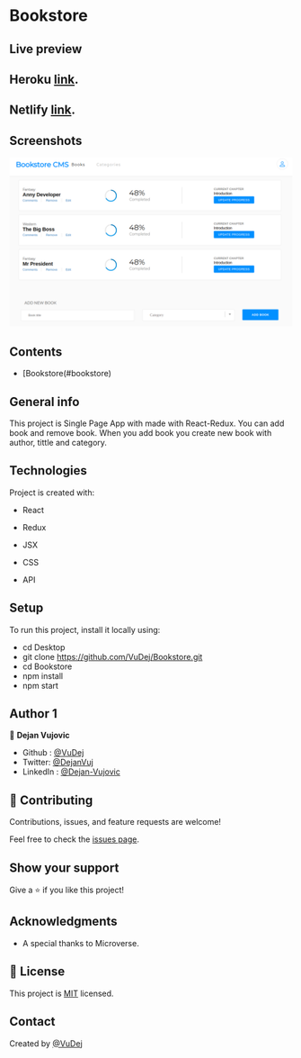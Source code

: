 # Bookstore


## Live preview 
  ## Heroku [link](https://murmuring-hollows-84269.herokuapp.com/).
  ## Netlify [link](https://621924426dd1430078c08a58--hopeful-euclid-a4fd8a.netlify.app/).


## Screenshots
![Example screenshot](src/img/screenshot.png)

## Contents
* [Bookstore(#bookstore)



## General info
This project is Single Page App with made with React-Redux.
You can add book and remove book. When you add book you create new book with author, tittle and category.

## Technologies
Project is created with:
* React 

* Redux
* JSX
* CSS
* API

## Setup
To run this project, install it locally using:
- cd Desktop
- git clone https://github.com/VuDej/Bookstore.git
- cd Bookstore
- npm install
- npm start 

## Author 1

👤 **Dejan Vujovic**

- Github : [@VuDej](https://github.com/VuDej)
- Twitter: [@DejanVuj](https://twitter.com/DejanVuj)
- LinkedIn : [@Dejan-Vujovic](https://www.linkedin.com/in/dejan-vujovic-5a0672225/)


## 🤝 Contributing

Contributions, issues, and feature requests are welcome!

Feel free to check the [issues page](https://github.com/VuDej/Bookstore/issues/3).

## Show your support

Give a ⭐️ if you like this project!

## Acknowledgments

- A special thanks to Microverse.

## 📝 License

This project is [MIT](LICENSE) licensed.

## Contact
Created by [@VuDej](https://github.com/VuDej)
